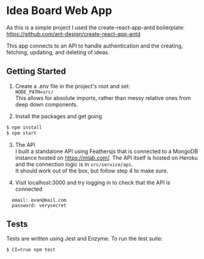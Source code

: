# Idea Board Web App
As this is a simple project I used the create-react-app-antd boilerplate: https://github.com/ant-design/create-react-app-antd

This app connects to an API to handle authentication and the creating, fetching, updating, and deleting of ideas.

## Getting Started

1. Create a .env file in the project's root and set:  
`NODE_PATH=src/`  
This allows for absolute imports, rather than messy relative ones from deep down components.


2. Install the packages and get going
```bash
$ npm install
$ npm start
```

3. The API   
I built a standalone API using Feathersjs that is connected to a MongoDB instance hosted on https://mlab.com/. The API itself is hosted on Heroku and the connection logic is in `src/service/api`.  
It should work out of the box, but follow step 4 to make sure.

4. Visit localhost:3000 and try logging in to check that the API is connected
```
  email: evan@mail.com
  password: verysecret
```

## Tests
Tests are written using Jest and Enzyme. To run the test suite:  
```bash
$ CI=true npm test
```  
